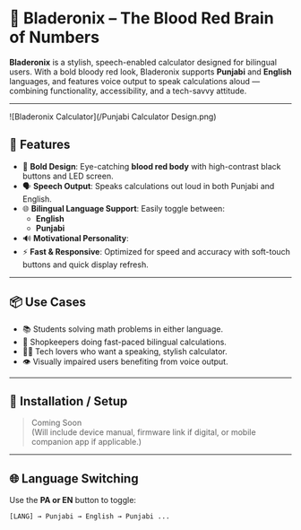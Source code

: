 # 🔴 Bladeronix – The Blood Red Brain of Numbers

**Bladeronix** is a stylish, speech-enabled calculator designed for bilingual users. With a bold bloody red look, Bladeronix supports **Punjabi** and **English** languages, and features voice output to speak calculations aloud — combining functionality, accessibility, and a tech-savvy attitude.

---

![Bladeronix Calculator](/Punjabi Calculator Design.png)


## 🚀 Features

- 🎨 **Bold Design**: Eye-catching **blood red body** with high-contrast black buttons and LED screen.
- 🗣️ **Speech Output**: Speaks calculations out loud in both Punjabi and English.
- 🌐 **Bilingual Language Support**: Easily toggle between:
  - **English**
  - **Punjabi**
- 🔊 **Motivational Personality**:
- ⚡ **Fast & Responsive**: Optimized for speed and accuracy with soft-touch buttons and quick display refresh.

---

## 📦 Use Cases

- 📚 Students solving math problems in either language.
- 🧾 Shopkeepers doing fast-paced bilingual calculations.
- 🧑‍💻 Tech lovers who want a speaking, stylish calculator.
- 👁️ Visually impaired users benefiting from voice output.

---

## 🔧 Installation / Setup

> Coming Soon  
(Will include device manual, firmware link if digital, or mobile companion app if applicable.)

---

## 🌐 Language Switching

Use the **PA or EN** button to toggle:

```text
[LANG] → Punjabi → English → Punjabi ...

